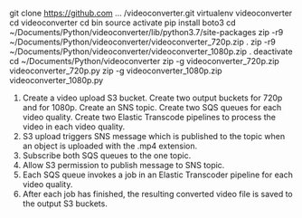 git clone https://github.com … /videoconverter.git
virtualenv videoconverter
cd videoconverter
cd bin
source activate
pip install boto3
cd ~/Documents/Python/videoconverter/lib/python3.7/site-packages
zip -r9 ~/Documents/Python/videoconverter/videoconverter_720p.zip .
zip -r9 ~/Documents/Python/videoconverter/videoconverter_1080p.zip .
deactivate
cd ~/Documents/Python/videoconverter
zip -g videoconverter_720p.zip videoconverter_720p.py
zip -g videoconverter_1080p.zip videoconverter_1080p.py

1. Create a video upload S3 bucket. Create two output buckets for 720p and for 1080p. Create an SNS topic. Create two SQS queues for each video quality. Create two Elastic Transcode pipelines to process the video in each video quality.
2. S3 upload triggers SNS message which is published to the topic when an object is uploaded with the .mp4 extension.
3. Subscribe both SQS queues to the one topic.
4. Allow S3 permission to publish message to SNS topic.
5. Each SQS queue invokes a job in an Elastic Transcoder pipeline for each video quality.
6. After each job has finished, the resulting converted video file is saved to the output S3 buckets.
